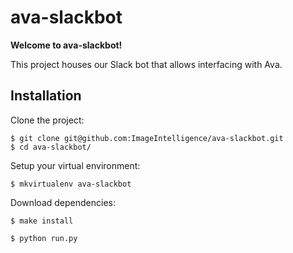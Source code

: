 # ava-slackbot

**Welcome to ava-slackbot!**

This project houses our Slack bot that allows interfacing with Ava.

## Installation

Clone the project:

```
$ git clone git@github.com:ImageIntelligence/ava-slackbot.git
$ cd ava-slackbot/
```

Setup your virtual environment:

```
$ mkvirtualenv ava-slackbot
```

Download dependencies:

```
$ make install
```

```
$ python run.py
```
